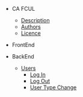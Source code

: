 * CA FCUL
    * [Description](README.md#description)
    * [Authors](README.md#authors)
    * [Licence](README.md#licence)

* FrontEnd

* BackEnd
    * [Users](BackEnd_Users.md)
        - [Log In](BackEnd_Users.md#logIn)
        - [Log Out](BackEnd_Users.md#logOut)
        - [User Type Change](BackEnd_Users.md#userTypeChange)